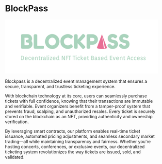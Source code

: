 # BlockPass


![alt text](https://github.com/QuertyCube/Blockpass/blob/main/Logo.png?raw=true)


Blockpass is a decentralized event management system that ensures a secure, transparent, and trustless ticketing experience.

With blockchain technology at its core, users can seamlessly purchase tickets with full confidence, knowing that their transactions are immutable and verifiable. Event organizers benefit from a tamper-proof system that prevents fraud, scalping, and unauthorized resales. Every ticket is securely stored on the blockchain as an NFT, providing authenticity and ownership verification.

By leveraging smart contracts, our platform enables real-time ticket issuance, automated pricing adjustments, and seamless secondary market trading—all while maintaining transparency and fairness. Whether you're hosting concerts, conferences, or exclusive events, our decentralized ticketing system revolutionizes the way tickets are issued, sold, and validated.
